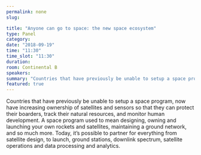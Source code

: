 ```yaml
---
permalink: none
slug:

title: "Anyone can go to space: the new space ecosystem"
type: Panel
category:
date: "2018-09-19"
time: "11:30"
time_slot: "11:30"
duration:
room: Continental B
speakers:
summary: "Countries that have previously be unable to setup a space program, now have increasing ownership of satellites and sensors so that they can protect their boarders, track their natural resources, and monitor human development. A space program used to mean designing, owning and launching your own rockets and satellites, maintaining a ground network, and so much more. Today, it’s possible to partner for everything from satellite design, to launch, ground stations, downlink spectrum, satellite operations and data processing and analytics."
featured: true
---
```

Countries that have previously be unable to setup a space program, now have increasing ownership of satellites and sensors so that they can protect their boarders, track their natural resources, and monitor human development. A space program used to mean designing, owning and launching your own rockets and satellites, maintaining a ground network, and so much more. Today, it’s possible to partner for everything from satellite design, to launch, ground stations, downlink spectrum, satellite operations and data processing and analytics.

